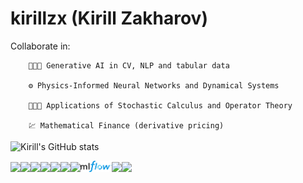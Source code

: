 # kirillzx (Kirill Zakharov)
Collaborate in:

        🧑🏻‍💻 Generative AI in CV, NLP and tabular data

        ⚙️ Physics-Informed Neural Networks and Dynamical Systems
        
        👨🏻‍🏫 Applications of Stochastic Calculus and Operator Theory

        💹 Mathematical Finance (derivative pricing)

![Kirill's GitHub stats](https://github-readme-stats.vercel.app/api?username=kirillzx&show_icons=true&theme=swift&include_all_commits=true&count_private=true)


<img width=50px src='https://cdn.jsdelivr.net/gh/devicons/devicon/icons/python/python-original-wordmark.svg'><img width=50px src='https://cdn.jsdelivr.net/gh/devicons/devicon/icons/pytorch/pytorch-original.svg'><img width=50px src='https://cdn.jsdelivr.net/gh/devicons/devicon/icons/tensorflow/tensorflow-original.svg'><img width=45px src='https://upload.wikimedia.org/wikipedia/commons/2/20/Mathematica_Logo.svg'><img width=50px src='https://cdn.jsdelivr.net/gh/devicons/devicon/icons/latex/latex-original.svg'><img width=48px src='https://cdn.jsdelivr.net/gh/devicons/devicon/icons/github/github-original-wordmark.svg'><img width=50px src='https://cdn.jsdelivr.net/gh/devicons/devicon/icons/mysql/mysql-original-wordmark.svg'><img width=50px src='https://github.com/kirillzx/kirillzx.github.io/blob/main/Images/mlflow1.svg'><img width=50px src='https://cdn.jsdelivr.net/gh/devicons/devicon/icons/apacheairflow/apacheairflow-original.svg'><img width=50px src='https://cdn.jsdelivr.net/gh/devicons/devicon/icons/docker/docker-original.svg'>
